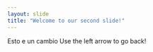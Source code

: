 ```yaml
---
layout: slide
title: "Welcome to our second slide!"
---
```

Esto e un cambio
Use the left arrow to go back!
